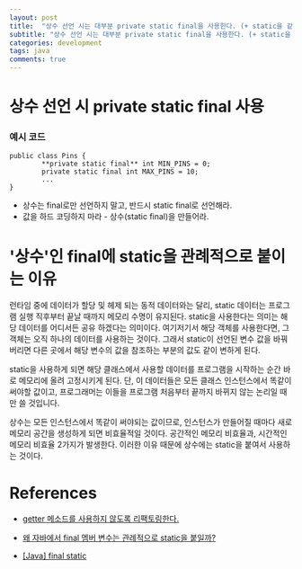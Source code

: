 ```yaml
---
layout: post
title:  "상수 선언 시는 대부분 private static final을 사용한다. (+ static을 같이 붙이는 이유)"
subtitle: "상수 선언 시는 대부분 private static final을 사용한다. (+ static을 같이 붙이는 이유)"
categories: development
tags: java
comments: true
---
```


# 상수 선언 시 private static final 사용

### 예시 코드

```
public class Pins {
		**private static final** int MIN_PINS = 0;
		private static final int MAX_PINS = 10;
		...
}
```

- 상수는 final로만 선언하지 말고, 반드시 static final로 선언해라.
- 값을 하드 코딩하지 마라 - 상수(static final)을 만들어라.

# '상수'인 final에 static을 관례적으로 붙이는 이유

런타임 중에 데이터가 할당 및 헤제 되는 동적 데이터와는 달리, static 데이터는 프로그램 실행 직후부터 끝날 때까지 메모리 수명이 유지된다. static을 사용한다는 의미는 해당 데이터를 어디서든 공유 하겠다는 의미이다. 여기저기서 해당 객체를 사용한다면, 그 객체는 오직 하나의 데이터를 사용하는 것이다. 그래서 static이 선언된 변수 값을 바꿔버리면 다른 곳에서 해당 변수의 값을 참조하는 부분의 값도 같이 변하게 된다.  

static을 사용하게 되면 해당 클래스에서 사용할 데이터를 프로그램을 시작하는 순간 바로 메모리에 올려 고정시키게 된다. 단, 이 데이터들은 모든 클래스 인스턴스에서 똑같이 써야할 값이고, 프로그래머는 이들을 프로그램 처음부터 끝까지 바뀌지 않는 논리일 때만 쓸 것입니다. 

상수는 모든 인스턴스에서 똑같이 써야되는 값이므로, 인스턴스가 만들어질 때마다 새로 메모리 공간을 생성하게 되면 비효율적일 것이다. 공간적인 메모리 비효율과, 시간적인 메모리 비효율 2가지가 발생한다. 이러한 이유 때문에 상수에는 static을 붙여서 사용하는 것이다. 

# References

- [getter 메소드를 사용하지 않도록 리팩토링한다.](https://www.slipp.net/questions/565)

- [왜 자바에서 final 멤버 변수는 관례적으로 static을 붙일까?](https://djkeh.github.io/articles/Why-should-final-member-variables-be-conventionally-static-in-Java-kor/)

- [[Java] final static](https://wonyong-jang.github.io/java/2020/03/28/Java-Static-Final.html)